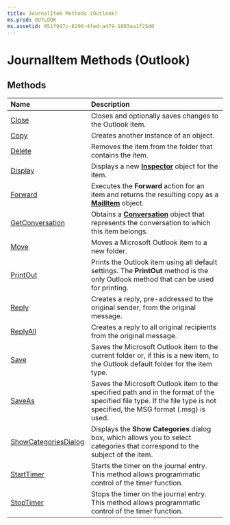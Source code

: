 ```yaml
---
title: JournalItem Methods (Outlook)
ms.prod: OUTLOOK
ms.assetid: 951f947c-8290-4fed-a479-1093aa1f25d0
---
```



# JournalItem Methods (Outlook)

## Methods



|**Name**|**Description**|
|:-----|:-----|
|[Close](journalitem-close-method-outlook.md)|Closes and optionally saves changes to the Outlook item.|
|[Copy](journalitem-copy-method-outlook.md)|Creates another instance of an object.|
|[Delete](journalitem-delete-method-outlook.md)|Removes the item from the folder that contains the item.|
|[Display](journalitem-display-method-outlook.md)|Displays a new  **[Inspector](inspector-object-outlook.md)** object for the item.|
|[Forward](journalitem-forward-method-outlook.md)|Executes the  **Forward** action for an item and returns the resulting copy as a **[MailItem](mailitem-object-outlook.md)** object.|
|[GetConversation](journalitem-getconversation-method-outlook.md)|Obtains a  **[Conversation](conversation-object-outlook.md)** object that represents the conversation to which this item belongs.|
|[Move](journalitem-move-method-outlook.md)|Moves a Microsoft Outlook item to a new folder.|
|[PrintOut](journalitem-printout-method-outlook.md)|Prints the Outlook item using all default settings. The  **PrintOut** method is the only Outlook method that can be used for printing.|
|[Reply](journalitem-reply-method-outlook.md)|Creates a reply, pre-addressed to the original sender, from the original message.|
|[ReplyAll](journalitem-replyall-method-outlook.md)|Creates a reply to all original recipients from the original message.|
|[Save](journalitem-save-method-outlook.md)|Saves the Microsoft Outlook item to the current folder or, if this is a new item, to the Outlook default folder for the item type.|
|[SaveAs](journalitem-saveas-method-outlook.md)|Saves the Microsoft Outlook item to the specified path and in the format of the specified file type. If the file type is not specified, the MSG format (.msg) is used.|
|[ShowCategoriesDialog](journalitem-showcategoriesdialog-method-outlook.md)|Displays the  **Show Categories** dialog box, which allows you to select categories that correspond to the subject of the item.|
|[StartTimer](journalitem-starttimer-method-outlook.md)|Starts the timer on the journal entry. This method allows programmatic control of the timer function. |
|[StopTimer](journalitem-stoptimer-method-outlook.md)|Stops the timer on the journal entry. This method allows programmatic control of the timer function. |

